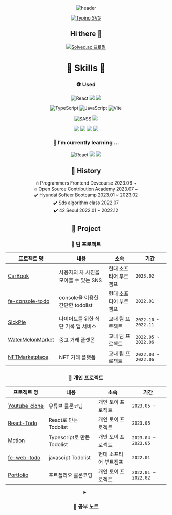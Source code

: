 <div align="center">

![header](https://capsule-render.vercel.app/api?text=Dongja&type=Waving&color=gradient&height=200&animation=fadeIn&fontAlignY=35)

[![Typing SVG](https://readme-typing-svg.demolab.com/?&center=true&width=800&height=80&multiline=true&lines=I'm+learning+React+And+interested+in+Next.js,&font=Redressed&size=30)](https://git.io/typing-svg)

## Hi there 👋
<!--
**DongjaJ/DongjaJ** is a ✨ _special_ ✨ repository because its `README.md` (this file) appears on your GitHub profile.

Here are some ideas to get you started:

- 🔭 I’m currently working on ...
- 🌱 I’m currently learning ...
- 👯 I’m looking to collaborate on ...
- 🤔 I’m looking for help with ...
- 💬 Ask me about ...
- 📫 How to reach me: ...
- 😄 Pronouns: ...
- ⚡ Fun fact: ...
-->
  
<!-- ![Anurag's GitHub stats](https://github-readme-stats.vercel.app/api?username=DongjaJ&show_icons=true&theme=gruvbox) -->
[![Solved.ac
프로필](http://mazassumnida.wtf/api/generate_badge?boj=ehdghks12)](https://solved.ac/ehdghks12)
<br/>

<!-- [![Ashutosh's github activity graph](https://github-readme-activity-graph.cyclic.app/graph?username=DongjaJ&theme=react)](https://github.com/ashutosh00710/github-readme-activity-graph) -->
<!-- [![trophy](https://github-profile-trophy.vercel.app/?username=dkssud8150&theme=flat&column=7)](https://github.com/dkssud8150/) -->

# 🔨 Skills 🔨
  
### ⚽ Used
![React](https://img.shields.io/badge/react-%2320232a.svg?style=for-the-badge&logo=react&logoColor=%2361DAFB) 
<img src="https://img.shields.io/badge/reactquery-FF4154?style=for-the-badge&logo=reactquery&logoColor=white">
<img src="https://img.shields.io/badge/reactrouter-CA4245?style=for-the-badge&logo=reactrouter&logoColor=white">

![TypeScript](https://img.shields.io/badge/TypeScript-3178C6.svg?&style=for-the-badge&logo=TypeScript&logoColor=white) ![JavaScript](https://img.shields.io/badge/javascript-%23323330.svg?style=for-the-badge&logo=javascript&logoColor=%23F7DF1E)
![Vite](https://img.shields.io/badge/vite-%23646CFF.svg?style=for-the-badge&logo=vite&logoColor=white)

![SASS](https://img.shields.io/badge/SASS-hotpink.svg?style=for-the-badge&logo=SASS&logoColor=white)
<img src="https://img.shields.io/badge/postcss-DD3A0A?style=for-the-badge&logo=postcss&logoColor=white">

<img src="https://img.shields.io/badge/netlify-00C7B7?style=for-the-badge&logo=netlify&logoColor=white">
<img src="https://img.shields.io/badge/firebase-FFCA28?style=for-the-badge&logo=firebase&logoColor=white">
<img src="https://img.shields.io/badge/vercel-000000?style=for-the-badge&logo=vercel&logoColor=white">

<img src="https://img.shields.io/badge/postman-FF6C37?style=for-the-badge&logo=postman&logoColor=white">
  
### 🌱 I’m currently learning ...
![React](https://img.shields.io/badge/react-%2320232a.svg?style=for-the-badge&logo=react&logoColor=%2361DAFB)
<img src="https://img.shields.io/badge/reactquery-FF4154?style=for-the-badge&logo=reactquery&logoColor=white">
<img src="https://img.shields.io/badge/reactrouter-CA4245?style=for-the-badge&logo=reactrouter&logoColor=white">
  
## 🚀 History 

🔥 Programmers Frontend Devcourse  2023.06 ~  <br />
🔥 Open Source Contribution Academy  2023.07 ~  <br />
✔️ Hyundai Softeer Bootcamp 2023.01 ~ 2023.02  <br />
✔️ Sds algorithm class  2022.07  <br />
✔️ 42 Seoul  2022.01 ~ 2022.12 <br/>
  
## 📌 Project
  
### 🦁 팀 프로젝트
  
|프로젝트 명|내용|소속|기간|
|---|-----|----|--|
|[CarBook](https://github.com/softeerbootcamp/Team2-CarBook)|사용자의 차 사진을 모아볼 수 있는 SNS|현대 소프티어 부트캠프|`2023.02`|
|[fe-console-todo](https://github.com/DongjaJ/fe-console-todo)|console을 이용한 간단한 todolist|현대 소프티어 부트캠프|`2022.01`|
|[SickPle](https://github.com/DongjaJ/mobileSoftware_Diet)|다이어트를 위한 식단 기록 앱 서비스|교내 팀 프로젝트|`2022.10 ~ 2022.11`|
|[WaterMelonMarket](https://github.com/DongjaJ/Watermelon_Market)|중고 거래 플랫폼|교내 팀 프로젝트|`2022.05 ~ 2022.06`|
|[NFTMarketplace](https://github.com/DongjaJ/CapstoneDesign_NFTMarketplace)|NFT 거래 플랫폼|교내 팀 프로젝트|`2022.03 ~ 2022.06`|
  
### 🐯 개인 프로젝트
  
|프로젝트 명|내용|소속|기간|
|---|-----|----|--|
|[Youtube_clone](https://github.com/DongjaJ/Youtube_clone)|유튜브 클론코딩|개인 토이 프로젝트|`2023.05 ~`|
|[React-Todo](https://github.com/DongjaJ/React-Todo)|React로 만든 Todolist|개인 토이 프로젝트|`2023.05`|
|[Motion](https://github.com/DongjaJ/Motion)|Typescript로 만든 Todolist|개인 토이 프로젝트|`2023.04 ~ 2023.05`|
|[fe-web-todo](https://github.com/DongjaJ/fe-web-todo)|javascipt Todolist|현대 소프티어 부트캠프|`2022.01`|
|[Portfolio](https://github.com/DongjaJ/portfolio)|포트폴리오 클론코딩|개인 토이 프로젝트|`2022.01 ~ 2022.02`|


<details>
  <summary> <h3>📕 공부 노트</h3></summary>
  
  |공부 내용|내용|기간|
  |---|-----|--|
  |[React](https://github.com/DongjaJ/React-study)|React study|`2023.03 ~ 2023.05`|
  |[typescript](https://github.com/DongjaJ/typescript)|Typescript study|`2023.01 ~ 2023.04`|
  |[javascript](https://github.com/DongjaJ/Browser)|javascipt study|`2022.04~2022.06`|
  |[Javascript30](https://github.com/DongjaJ/JavaScript30)|javscript challenge|`2022.01 ~`|
</details>

  

 
  
 </div>
